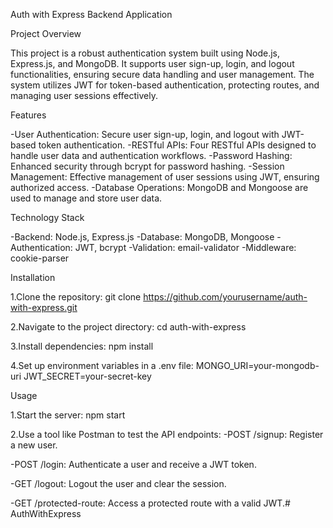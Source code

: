 Auth with Express Backend Application

Project Overview

This project is a robust authentication system built using Node.js, Express.js, and MongoDB. It supports user sign-up, login, and logout functionalities, ensuring secure data handling and user management. The system utilizes JWT for token-based authentication, protecting routes, and managing user sessions effectively.

Features

-User Authentication: Secure user sign-up, login, and logout with JWT-based token authentication.
-RESTful APIs: Four RESTful APIs designed to handle user data and authentication workflows.
-Password Hashing: Enhanced security through bcrypt for password hashing.
-Session Management: Effective management of user sessions using JWT, ensuring authorized access.
-Database Operations: MongoDB and Mongoose are used to manage and store user data.

Technology Stack

-Backend: Node.js, Express.js
-Database: MongoDB, Mongoose
-Authentication: JWT, bcrypt
-Validation: email-validator
-Middleware: cookie-parser

Installation

1.Clone the repository:
git clone https://github.com/yourusername/auth-with-express.git

2.Navigate to the project directory:
cd auth-with-express

3.Install dependencies:
npm install

4.Set up environment variables in a .env file:
MONGO_URI=your-mongodb-uri
JWT_SECRET=your-secret-key

Usage

1.Start the server:
npm start

2.Use a tool like Postman to test the API endpoints:
-POST /signup: Register a new user.

-POST /login: Authenticate a user and receive a JWT token.

-GET /logout: Logout the user and clear the session.

-GET /protected-route: Access a protected route with a valid JWT.#   A u t h W i t h E x p r e s s 
 
 
